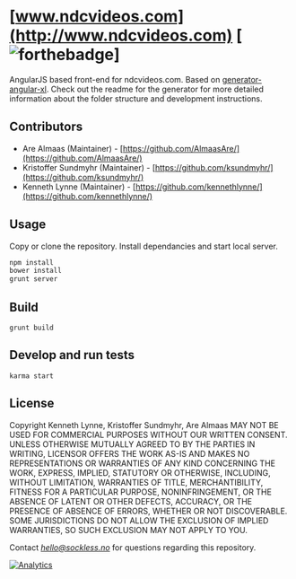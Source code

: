 [www.ndcvideos.com](http://www.ndcvideos.com) [![forthebadge](http://forthebadge.com/images/badges/fuck-it-ship-it.svg)]
===========

AngularJS based front-end for ndcvideos.com.
Based on [generator-angular-xl](https://github.com/kennethlynne/generator-angular-xl). Check out the readme for the generator for more detailed information about the folder structure and development instructions.

## Contributors
* Are Almaas (Maintainer) - [https://github.com/AlmaasAre/](https://github.com/AlmaasAre/)
* Kristoffer Sundmyhr (Maintainer) - [https://github.com/ksundmyhr/](https://github.com/ksundmyhr/)
* Kenneth Lynne (Maintainer) - [https://github.com/kennethlynne/](https://github.com/kennethlynne/)

## Usage
Copy or clone the repository.
Install dependancies and start local server.

```bash
npm install
bower install
grunt server
```

## Build
`grunt build`

## Develop and run tests
`karma start`

License
--------------
Copyright Kenneth Lynne, Kristoffer Sundmyhr, Are Almaas
MAY NOT BE USED FOR COMMERCIAL PURPOSES WITHOUT OUR WRITTEN CONSENT.
UNLESS OTHERWISE MUTUALLY AGREED TO BY THE PARTIES IN WRITING, LICENSOR OFFERS THE WORK AS-IS AND MAKES NO REPRESENTATIONS OR WARRANTIES OF ANY KIND CONCERNING THE WORK, EXPRESS, IMPLIED, STATUTORY OR OTHERWISE, INCLUDING, WITHOUT LIMITATION, WARRANTIES OF TITLE, MERCHANTIBILITY, FITNESS FOR A PARTICULAR PURPOSE, NONINFRINGEMENT, OR THE ABSENCE OF LATENT OR OTHER DEFECTS, ACCURACY, OR THE PRESENCE OF ABSENCE OF ERRORS, WHETHER OR NOT DISCOVERABLE. SOME JURISDICTIONS DO NOT ALLOW THE EXCLUSION OF IMPLIED WARRANTIES, SO SUCH EXCLUSION MAY NOT APPLY TO YOU.

Contact *hello@sockless.no* for questions regarding this repository.

[![Analytics](https://ga-beacon.appspot.com/UA-46835353-1/ndcvideos.com/README)](https://github.com/igrigorik/ga-beacon)

